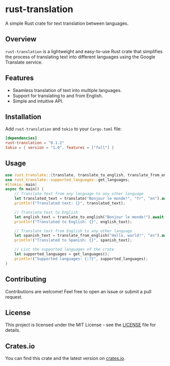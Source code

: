 # rust-translation

A simple Rust crate for text translation between languages.

## Overview

`rust-translation` is a lightweight and easy-to-use Rust crate that simplifies the process of translating text into different languages using the Google Translate service.

## Features

- Seamless translation of text into multiple languages.
- Support for translating to and from English.
- Simple and intuitive API.

## Installation

Add `rust-translation` and `tokio` to your `Cargo.toml` file:

```toml
[dependencies]
rust-translation = "0.1.2"
tokio = { version = "1.0", features = ["full"] }
```

## Usage

```rust
use rust_translate::{translate, translate_to_english, translate_from_english};
use rust_translate::supported_languages::get_languages;
#[tokio::main]
async fn main() {
    // Translate text from any language to any other language
    let translated_text = translate("Bonjour le monde!", "fr", "en").await.unwrap();
    println!("Translated text: {}", translated_text);

    // Translate text to English
    let english_text = translate_to_english("Bonjour le monde!").await.unwrap();
    println!("Translated to English: {}", english_text);

    // Translate text from English to any other language
    let spanish_text = translate_from_english("Hello, world!", "es").await.unwrap();
    println!("Translated to Spanish: {}", spanish_text);

    // List the supported languages of the crate
    let supported_languages = get_languages();
    println!("Supported languages: {:?}", supported_languages);
}
```

## Contributing

Contributions are welcome! Feel free to open an issue or submit a pull request.

## License

This project is licensed under the MIT License - see the [LICENSE](LICENSE) file for details.

## Crates.io

You can find this crate and the latest version on [crates.io](https://crates.io/crates/rust-translate).
